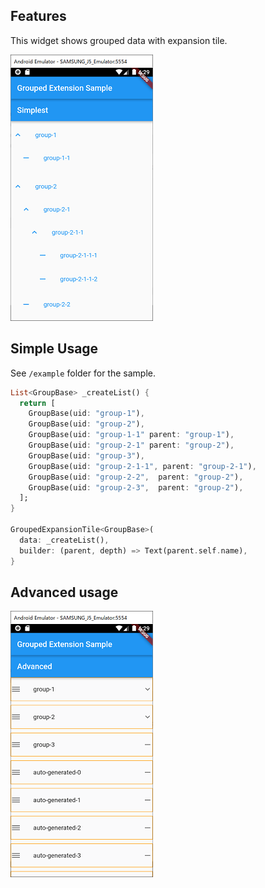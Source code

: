 ## Features

This widget shows grouped data with expansion tile.

[![Example-1](./assets/simplest-sample.PNG)](https://user-images.githubusercontent.com/39804422/133917377-4e74d53b-3f17-4cc7-8443-2e7d2f9fdef4.mp4)



## Simple Usage

See `/example` folder for the sample.

```dart
List<GroupBase> _createList() {
  return [
    GroupBase(uid: "group-1"),
    GroupBase(uid: "group-2"),
    GroupBase(uid: "group-1-1" parent: "group-1"),
    GroupBase(uid: "group-2-1" parent: "group-2"),
    GroupBase(uid: "group-3"),
    GroupBase(uid: "group-2-1-1", parent: "group-2-1"),
    GroupBase(uid: "group-2-2",  parent: "group-2"),
    GroupBase(uid: "group-2-3",  parent: "group-2"),
  ];
}

GroupedExpansionTile<GroupBase>(
  data: _createList(),
  builder: (parent, depth) => Text(parent.self.name),
}
```

## Advanced usage

[![Example-2](./assets/advanced-sample.PNG)](https://user-images.githubusercontent.com/39804422/133917379-fc9e0edc-03d6-4941-b7ad-428f7cf64166.mp4)